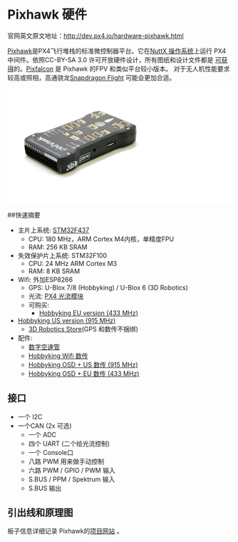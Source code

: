 # Pixhawk 硬件

官网英文原文地址：http://dev.px4.io/hardware-pixhawk.html

[Pixhawk](https://pixhawk.org/modules/pixhawk)是PX4飞行堆栈的标准微控制器平台。它在[NuttX 操作系统](http://nuttx.org)上运行 PX4 中间件。依照CC-BY-SA 3.0 许可开放硬件设计，所有图纸和设计文件都是 [可获得](https://github.com/PX4/Hardware)的。[Pixfalcon](../5_Autopilot-Hardware/pixfalcon.md)  是 Pixhawk 的FPV 和类似平台较小版本。 对于无人机性能要求较高或照相，高通骁龙[Snapdragon Flight](../5_Autopilot-Hardware/snapdragon_flight.md) 可能会更加合适。

![pixhawk](../pictures/hardware/hardware-pixhawk.png)

##快速摘要

-  主片上系统: [STM32F437](http://www.st.com/web/en/catalog/mmc/FM141/SC1169/SS1577/LN1789)
    - CPU: 180 MHz，ARM Cortex M4内核，单精度FPU
    - RAM: 256 KB SRAM
-   失效保护片上系统: STM32F100
    - CPU: 24 MHz ARM Cortex M3
    - RAM: 8 KB SRAM
-   Wifi: 外加ESP8266 
    - GPS: U-Blox 7/8 (Hobbyking) / U-Blox 6 (3D Robotics)
    - 光流: [PX4 光流模块](http://www.hobbyking.com/hobbyking/store/__66308__HK_Pilot32_Optical_Flow_Kit_With_Sonar.html)
    - 可购买:
      - [Hobbyking EU version (433 MHz)](http://www.hobbyking.com/hobbyking/store/__80554__HKPilot32_Autonomous_Vehicle_32Bit_Control_Set_with_Telemetry_and_GPS_433Mhz_.html)
-   [Hobbyking US version (915 MHz)](http://www.hobbyking.com/hobbyking/store/__80555__HKPilot32_Autonomous_Vehicle_32Bit_Control_Set_with_Telemetry_and_GPS_915Mhz_.html)
    - [3D Robotics Store](https://store.3drobotics.com/products/3dr-pixhawk)(GPS 和数传不捆绑)
-   配件:
    - [数字空速管](http://www.hobbyking.com/hobbyking/store/__62752__HKPilot_32_Digital_Air_Speed_Sensor_And_Pitot_Tube_Set.html)
    - [Hobbyking Wifi 数传](http://www.hobbyking.com/hobbyking/store/__87841__APM_Pixhawk_Wireless_Wifi_Radio_Module.html)
    - [Hobbyking OSD + US 数传 (915 MHz)](http://www.hobbyking.com/hobbyking/store/__74651__Micro_HKPilot_Telemetry_Radio_Module_with_On_Screen_Display_OSD_unit_915MHz_.html) 
    - [Hobbyking OSD + EU 数传 (433 MHz)](http://www.hobbyking.com/hobbyking/store/__74650__Micro_HKPilot_Telemetry_Radio_Module_with_On_Screen_Display_OSD_unit_433MHz_.html)

## 接口

- 一个 I2C
- 一个CAN (2x 可选)
  - 一个 ADC
  - 四个 UART (二个给光流控制)
  - 一个 Console口
  - 八路 PWM 用来做手动控制
  - 六路 PWM / GPIO / PWM 输入
  - S.BUS / PPM / Spektrum 输入
  - S.BUS 输出

## 引出线和原理图

板子信息详细记录 Pixhawk的[项目网站](https://pixhawk.org/modules/pixhawk) 。
